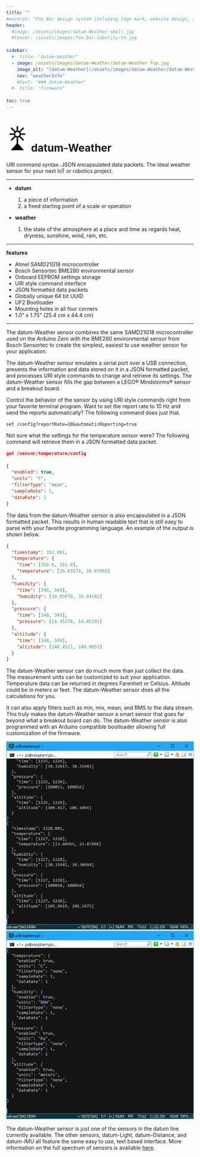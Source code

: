 ```yaml
---
title: ""
#excerpt: "Foo Bar design system including logo mark, website design, and branding applications."
header:
  #image: /assets/images/datum-Weather-small.jpg
  #teaser: /assets/images/foo-bar-identity-th.jpg

sidebar:
  #- title: "datum-Weather"
  - image: /assets/images/datum-Weather/datum-Weather Top.jpg
    image_alt: "[datum-Weather](/assets/images/datum-Weather/datum-Weather-small.jpg)"
    nav: "weatherInfo"
    #text: "### datum-Weather"
  #- title: "firmware"

toc: true
---
```

![alt text](/assets/images/datumLogo-small.png) datum-Weather
==  

URI command syntax. JSON encapsulated data packets. 
The ideal weather sensor for your next IoT or robotics project.

---
- **datum**
   1. a piece of information
   1. a fixed starting point of a scale or operation

- **weather**
   1. the state of the atmosphere at a place and time as regards heat, dryness, sunshine, wind, rain, etc.

---
**features**
  - Atmel SAMD21G18 microcontroller
  - Bosch Sensortec BME280 environmental sensor
  - Onboard EEPROM settings storage
  - URI style command interface
  - JSON formatted data packets
  - Globally unique 64 bit UUID
  - UF2 Bootloader
  - Mounting holes in all four corners
  - 1.0" x 1.75" (25.4 cm x 44.4 cm)

---

The datum-Weather sensor combines the same SAMD21G18 microcontroller used on the Arduino Zero with the BME280 environmental sensor from Bosch Sensortec to create the simplest, easiest to use weather sensor for your application.

The datum-Weather sensor emulates a serial port over a USB connection, presents the information and data stored on it in a JSON formatted packet, and processes URI style commands to change and retrieve its settings. The datum-Weather sensor fills the gap between a LEGO&reg; Mindstorms&reg; sensor and a breakout board.

  Control the behavior of the sensor by using URI style commands right from your favorite terminal program.  Want to set the report rate to 10 Hz and send the reports automatically?  The following command does just that.

  ``` http
  set /config?reportRate=10&automaticReporting=true
  ```

  Not sure what the settings for the temperature sensor were?  The following command will retrieve them in a JSON formatted data packet.

  ``` json
  get /sensor/temperature/config

  {
    "enabled": true,
    "units": "C",
    "filterType": "mean",
    "sampleRate": 5,
    "dataRate": 1
  }
  ```

  The data from the datum-Weather sensor is also encapsulated in a JSON formatted packet.  This results in human readable text that is still easy to parse with your favorite programming language.  An example of the output is shown below.

  ```json
  {
    "timestamp": 352.001,
    "temperature": {
      "time": [350.6, 351.6],
      "temperature": [26.63574, 26.63965]
    },
    "humidity": {
      "time": [348, 349],
      "humidity": [34.05078, 34.04102]
    },
    "pressure": {
      "time": [348, 349],
      "pressure": [14.45278, 14.45191]
    },
    "altitude": {
      "time": [348, 349],
      "altitude": [140.4521, 140.9053]
    }
  }
  ```

  The datum-Weather sensor can do much more than just collect the data.  The measurement units can be customized to suit your application.  Temperature data can be returned in degrees Farenheit or Celsius.  Altitude could be in meters or feet.  The datum-Weather sensor does all the calculations for you.

  It can also apply filters such as min, mix, mean, and RMS to the data stream.  This truly makes the datum-Weather sensor a smart sensor that goes far beyond what a breakout board can do.  The datum-Weather sensor is also programmed with an Arduino compatible bootloader allowing full customization of the firmware.

  ![alt text](/assets/images/datum-Weather/datum-Weather-Data1.png)
  ![alt text](/assets/images/datum-Weather/datum-Weather-Data2.png)


  The datum-Weather sensor is just one of the sensors in the datum line currently available.  The other sensors, datum-Light, datum-Distance, and datum-IMU all feature the same easy to use, text based interface.  More information on the full spectrum of sensors is available [here](/datum/).
